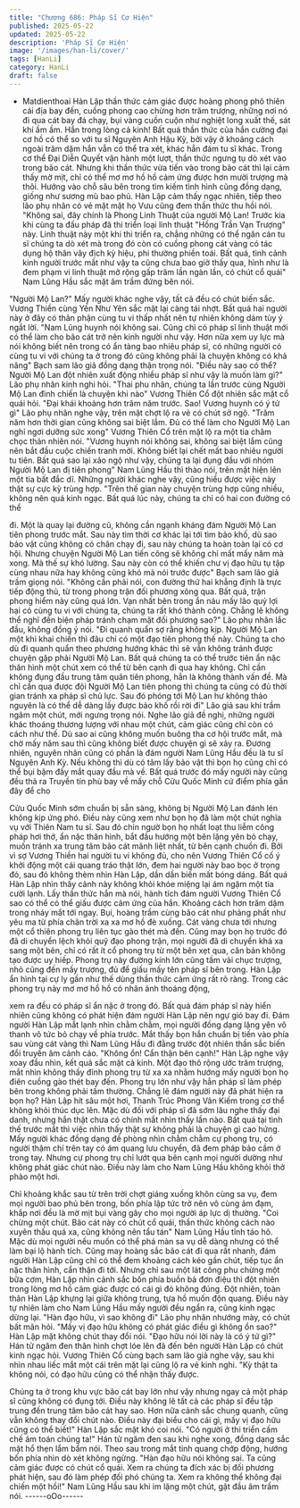 ```yaml
---
title: "Chương 686: Pháp Sĩ Cơ Hiện"
published: 2025-05-22
updated: 2025-05-22
description: 'Pháp Sĩ Cơ Hiện'
image: '/images/han-li/cover/'
tags: [HanLi]
category: HanLi
draft: false
---
```


+ Matdienthoai
Hàn Lập thần thức cảm giác được hoàng phong phô thiên cái địa
bay đến, cuồng phong cao chừng hơn trăm trượng, những nơi nó
đi qua cát bay đá chạy, bụi vàng cuồn cuộn như nghiệt long xuất
thế, sát khí ầm ầm.
Hắn trong lòng cả kinh!
Bất quá thần thức của hắn cường đại cơ hồ có thể so với tu sĩ
Nguyên Anh Hậu Kỳ, bởi vậy ở khoảng cách ngoài trăm dặm hắn
vẫn có thể tra xét, khác hẳn đám tu sĩ khác. Trong cơ thể Đại
Diễn Quyết vận hành một lượt, thần thức ngưng tụ dò xét vào
trong bão cát.
Nhưng khi thần thức vừa tiến vào trong bão cát thì lại cảm thấy
mờ mịt, chỉ có thể mơ mơ hồ hồ cảm ứng được hơn mười trượng
mà thôi. Hướng vào chỗ sâu bên trong tìm kiếm tình hình cũng
đồng dạng, giống như sương mù bao phủ.
Hàn Lập cảm thấy ngạc nhiên, tiếp theo lão phụ nhân có vẻ mặt
mặt họ Vưu cũng đem thần thức thu hồi nói.
"Không sai, đây chính là Phong Linh Thuật của người Mộ Lan!
Trước kia khi cùng ta đấu pháp đã thi triển loại linh thuật "Hồng
Trần Vạn Trượng" này. Linh thuật này một khi thi triển ra, chẳng
những có thể ngăn cản tu sĩ chúng ta dò xét mà trong đó còn có
cuồng phong cát vàng có tác dụng hộ thân vây địch kỳ hiệu, phi
thường phiền toái. Bất quá, tình cảnh kinh người trước mắt như
vậy ta cũng chưa bao giờ thấy qua, hình như là đem phạm vi linh
thuật mở rộng gấp trăm lần ngàn lần, có chút cổ quái" Nam Lũng
Hầu sắc mặt âm trầm đứng bên nói.

"Người Mộ Lan?"
Mấy người khác nghe vậy, tất cả đều có chút biến sắc.
Vương Thiền cùng Yến Như Yên sắc mặt lại càng tái nhợt. Bất
quá hai người này ở đây có thân phận cùng tu vi thấp nhất nên tự
nhiên không dám tùy ý ngắt lời.
"Nam Lũng huynh nói không sai. Cũng chỉ có pháp sĩ linh thuật
mới có thể làm cho bão cát trở nên kinh người như vậy. Hơn nữa
xem uy lực mà nói không biết nên trong có ẩn tàng bao nhiêu
pháp sĩ, có những người có cùng tu vi với chúng ta ở trong đó
cũng không phải là chuyện không có khả năng" Bạch sam lão giả
đồng dạng thận trọng nói.
"Điều này sao có thể? Người Mộ Lan đột nhiên xuất động nhiều
pháp sĩ như vậy là muốn làm gì?" Lão phụ nhân kinh nghi hỏi.
"Thai phu nhân, chúng ta lần trước cùng Người Mộ Lan đình chiến
là chuyện khi nào" Vương Thiên Cổ đột nhiên sắc mặt cổ quái
hỏi.
"Đại khái khoảng hơn trăm năm trước. Sao! Vương huynh có ý tứ
gì" Lão phụ nhân nghe vậy, trên mặt chợt lộ ra vẻ có chút sở ngộ.
"Trăm năm hơn thời gian cũng không sai biệt lắm. Đủ có thể làm
cho Người Mộ Lan nghỉ ngơi dưỡng sức xong" Vương Thiên Cổ
trên mặt lộ ra một tia châm chọc thản nhiên nói.
"Vương huynh nói không sai, không sai biệt lắm cũng nên bắt đầu
cuộc chiến tranh mới. Không biết lại chết mất bao nhiêu người tu
tiên. Bất quá sao lại xảo ngộ như vậy, chúng ta lại đụng đầu với
nhóm Người Mộ Lan đị tiên phong" Nam Lũng Hầu thì thào nói,
trên mặt hiện lên một tia bất đắc dĩ.
Những người khác nghe vậy, cũng hiểu được việc này thật sự
cực kỳ trùng hợp.
"Trên thế gian này chuyện trùng hợp cũng nhiều, không nên quá
kinh ngạc. Bất quá lúc này, chúng ta chỉ có hai con đường có thể

đi. Một là quay lại đường cũ, không cần ngạnh kháng đám Người
Mộ Lan tiên phong trước mắt. Sau này tìm thời cơ khác lại tới tìm
bảo khố, dù sao bảo vật cũng không có chân chạy đi, sau này
chúng ta hoàn toàn lại có cơ hội. Nhưng chuyện Người Mộ Lan
tiến công sẽ không chỉ mất mấy năm mà xong. Mà thế sự khó
lường. Sau này còn có thể khiến chư vị đạo hữu tụ tập cùng nhau
nữa hay không cũng khó mà nói trước được" Bạch sam lão giả
trầm giọng nói.
"Không cần phải nói, con đường thứ hai khẳng định là trực tiếp
động thủ, từ trong phong trận đối phương xông qua. Bất quá, trận
phong hiểm này cũng quá lớn. Vạn nhất bên trong ẩn náu mấy lão
quỷ lợi hại có cùng tu vi với chúng ta, chúng ta rất khó thành
công. Chẳng lẽ không thể nghĩ đến biện pháp tránh chạm mặt đối
phương sao?" Lão phụ nhân lắc đầu, không đồng ý nói.
"Đi quanh quẩn sợ rằng không kịp. Người Mộ Lan một khi khai
chiến thì đâu chỉ có một đạo tiên phong thế này. Chúng ta cho dù
đi quanh quẩn theo phương hướng khác thì sẽ vẫn không tránh
được chuyện gặp phải Người Mộ Lan. Bất quá chúng ta có thể
trước tiên ẩn nặc thân hình một chút xem có thể từ bên cạnh đi
qua hay không. Chỉ cần không đụng đầu trung tâm quân tiên
phong, hẳn là không thành vấn đề. Mà chỉ cần qua được đội
Người Mộ Lan tiên phong thì chúng ta cũng có đủ thời gian tránh
xa pháp sĩ chủ lực. Sau đó phóng tới Mộ Lan hư không thảo
nguyên là có thể dễ dàng lấy được bảo khố rồi rời đi" Lão giả sau
khi trầm ngâm một chút, mới ngưng trọng nói.
Nghe lão giả đề nghị, những người khác thoáng thương lượng
với nhau một chút, cảm giác cũng chỉ còn có cách như thế. Dù
sao ai cũng không muốn buông tha cơ hội trước mắt, mà chờ
mấy năm sau thì cũng không biết được chuyện gì sẽ xảy ra.
Đương nhiên, nguyên nhân cũng có phần là đám người Nam
Lũng Hầu đều là tu sĩ Nguyên Anh Kỳ. Nếu không thì dù có tâm
lấy bảo vật thì bọn họ cũng chỉ có thể bụi bặm đầy mắt quay đầu
mà về.
Bất quá trước đó mấy người này cũng đều thả ra Truyền tín phù
bay về mấy chỗ Cửu Quốc Minh cứ điểm phía gần đây để cho

Cửu Quốc Minh sớm chuẩn bị sẵn sàng, không bị Người Mộ Lan
đánh lén không kịp ứng phó.
Điều này cũng xem như bọn họ đã làm một chút nghĩa vụ với
Thiên Nam tu sĩ.
Sau đó chín ngườ bọn họ nhất loạt thu liễm công pháp hơi thở, ẩn
nặc thân hình, bắt đầu hướng một bên lặng yên bỏ chạy, muốn
tránh xa trung tâm bão cát mãnh liệt nhất, từ bên cạnh chuồn đi.
Bởi vì sợ Vương Thiền hai người tu vi không đủ, cho nên Vương
Thiên Cổ cố ý khởi động một cái quang tráo thật lớn, đem hai
người này bao bọc ở trong đó, sau đó không thèm nhìn Hàn Lập,
dần dần biến mất bóng dáng.
Bất quá Hàn Lập nhìn thấy cảnh này không khỏi khóe miệng lại
ám ngậm một tia cười lạnh.
Lấy thần thức hắn mà nói, hành tích đám người Vương Thiên Cổ
sao có thể có thể giấu được cảm ứng của hắn.
Khoảng cách hơn trăm dặm trong nháy mắt tới ngay.
Bụi, hoàng trầm cùng bão cát như phảng phất như yêu ma từ
phía chân trời xa xa mơ hồ đè xuống.
Cát vàng chưa tới nhưng một cổ thiên phong trụ liên tục gào thét
mà đến.
Cũng may bọn họ trước đó đã di chuyển lệch khỏi quỹ đạo phong
trận, mọi người đã di chuyển khá xa sang một bên, chỉ có rất ít cổ
phong trụ từ một bên xẹt qua, căn bản không tạo được uy hiếp.
Phong trụ này đường kính lớn cũng tầm vài chục trượng, nhỏ
cũng đến mấy trượng, đủ để giấu mấy tên pháp sĩ bên trong.
Hàn Lập ẩn hình tại cự ly gần như thế dùng thần thức cảm ứng
rất rõ ràng.
Trong các phong trụ này mơ mơ hồ hồ có nhân ảnh thoáng động,

xem ra đều có pháp sĩ ẩn nặc ở trong đó.
Bất quá đám pháp sĩ này hiển nhiên cũng không có phát hiện
đám người Hàn Lập nên ngự gió bay đi.
Đám người Hàn Lập mắt lạnh nhìn chằm chằm, mọi người đồng
dạng lặng yên vô thanh vô tức bỏ chạy về phía trước.
Mắt thấy bọn hắn chuẩn bị tiến vào phía sau vùng cát vàng thì
Nam Lũng Hầu đi đằng trước đột nhiên thần sắc biến đổi truyền
âm cảnh cáo.
"Không ổn! Cẩn thận bên cạnh!"
Hàn Lập nghe vậy xoay đầu nhìn, kết quả sắc mặt cả kinh.
Một đạo thô rộng ước trăm trượng, mắt nhìn không thấy đỉnh
phong trụ từ xa xa nhằm hướng mấy người bọn họ điên cuồng
gào thét bay đến.
Phong trụ lớn như vậy hẳn pháp sĩ làm phép bên trong không
phải tầm thường. Chẳng lẽ đám người này đã phát hiện ra bọn
họ?
Hàn Lập hít sâu một hơi, Thanh Trúc Phong Vân Kiếm trong cơ
thể không khỏi thúc dục lên.
Mặc dù đối với pháp sĩ đã sớm lâu nghe thấy đại danh, nhưng
hắn thật chưa có chính mắt nhìn thấy lần nào. Bất quá tại tình thế
trước mắt thì việc nhìn thấy thật sự không phải là chuyện gì cao
hứng.
Mấy người khác đồng dạng đề phòng nhìn chằm chằm cự phong
trụ, có người thậm chí trên tay có ám quang lưu chuyển, đã đem
pháp bảo cầm ở trong tay.
Nhưng cự phong trụ chỉ lướt qua bên cạnh mọi người dường như
không phát giác chút nào.
Điều này làm cho Nam Lũng Hầu không khỏi thở phào một hơi.

Chỉ khoảng khắc sau từ trên trời chợt giáng xuống khôn cùng sa
vụ, đem mọi người bao phủ bên trong, bốn phía lập tức trở nên
vô cùng ảm đạm, khắp nơi đều là mờ mịt bụi vàng gây cho mọi
người áp lực dị thường.
"Coi chừng một chút. Bão cát này có chút cổ quái, thần thức
không cách nào xuyên thấu quá xa, cũng không nên tẩu tán" Nam
Lũng Hầu tỉnh táo hô.
Mặc dù mọi người nếu muốn có thể phá màn sa vụ dễ dàng
nhưng có thể làm bại lộ hành tích.
Cũng may hoàng sắc bão cát đi qua rất nhanh, đám người Hàn
Lập cũng chỉ có thể đem khoảng cách kéo gần chút, tiếp tục ẩn
nặc thân hình, cẩn thận đi tới.
Nhưng chỉ sau một lát công phu chừng một bữa cơm, Hàn Lập
nhìn cảnh sắc bốn phía buồn bả đơn điệu thì đột nhiên trong lòng
mơ hồ cảm giác được có cái gì đó không đúng.
Đột nhiên, toàn thân Hàn Lập khựng lại giữa không trung, tựa hồ
muốn độn quang.
Điều này tự nhiên làm cho Nam Lũng Hầu mấy người đều ngẩn
ra, cũng kinh ngạc dừng lại.
"Hàn đạo hữu, vì sao không đi" Lão phụ nhân nhướng mày, có
chút bất mãn hỏi.
"Mấy vị đạo hữu không có phát giác điều gì không ổn sao?" Hàn
Lập mặt không chút thay đổi nói.
"Đạo hữu nói lời này là có ý tứ gì?" Hán tử ngăm đen thân hình
chợt lóe lên đã đến bên người Hàn Lập có chút kinh ngạc hỏi.
Vương Thiên Cổ cùng bạch sam lão giả nghe vậy, sau khi nhìn
nhau liếc mắt một cái trên mặt lại cũng lộ ra vẻ kinh nghi.
"Kỳ thật ta không nói, có đạo hữu cũng có thể nhận thấy được.

Chúng ta ở trong khu vực bão cát bay lớn như vậy nhưng ngay cả
một pháp sĩ cũng không có đụng tới. Điều này không lẽ tất cả các
pháp sĩ đều tập trung đến trung tâm bão cát hay sao. Hơn nữa
cảnh sắc chung quanh, cũng vẫn không thay đổi chút nào. Điều
này đại biểu cho cái gì, mấy vị đạo hữu cũng có thể biết!" Hàn
Lập sắc mặt khó coi nói.
"Có người ở thi triển cấm chế ám toán chúng ta!" Hán tử ngăm
đen sau khi nghe xong, đồng dạng sắc mặt hổ thẹn lẩm bẩm nói.
Theo sau trong mắt tinh quang chớp động, hướng bốn phía nhìn
dò xét không ngừng.
"Hàn đạo hữu nói không sai. Ta cũng cảm giác được có chút cổ
quái. Xem ra chúng ta đích xác bị đối phương phát hiện, sau đó
làm phép đối phó chúng ta. Xem ra không thể không đại chiến
một hồi!" Nam Lũng Hầu sau khi im lặng một chút, gật đầu âm
trầm nói.
------oOo------

